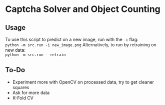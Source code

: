 # Captcha Solver and Object Counting
## Usage
To use this script to predict on a new image, run with the `-i` flag:  
```python -m src.run -i new_image.png```
Alternatively, to run by retraining on new data:  
```python -m src.run --retrain```

## To-Do
* Experiment more with OpenCV on processed data, try to get cleaner squares
* Ask for more data
* K-Fold CV
